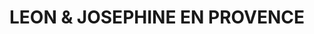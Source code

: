 ---
title: "LEON & JOSEPHINE EN PROVENCE"
url: /molleges/leon-und-josephine-en-provence/
shop: Kosmetik
---